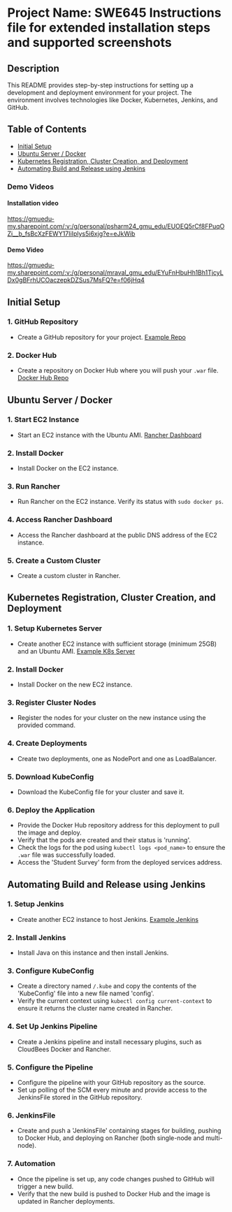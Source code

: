 # Project Name: SWE645 Instructions file for extended installation steps and supported screenshots

## Description

This README provides step-by-step instructions for setting up a development and deployment environment for your project. The environment involves technologies like Docker, Kubernetes, Jenkins, and GitHub. 

## Table of Contents

- [Initial Setup](#initial-setup)
- [Ubuntu Server / Docker](#ubuntu-server--docker)
- [Kubernetes Registration, Cluster Creation, and Deployment](#kubernetes-registration-cluster-creation-and-deployment)
- [Automating Build and Release using Jenkins](#automating-build-and-release-using-jenkins)

### Demo Videos
#### Installation video
https://gmuedu-my.sharepoint.com/:v:/g/personal/psharm24_gmu_edu/EUOEQ5rCf8FPuqOZi__b_fsBcXzFEWY17IiIplys5i6xjg?e=eJkWib

#### Demo Video
https://gmuedu-my.sharepoint.com/:v:/g/personal/mraval_gmu_edu/EYuFnHbuHh1Bh1TjcyLDx0gBFrhUCOaczepkDZSus7MsFQ?e=f06jHq4
## Initial Setup

### 1. GitHub Repository

- Create a GitHub repository for your project. [Example Repo](https://github.com/pranay-sharma793/CS-645-Assignment)

### 2. Docker Hub

- Create a repository on Docker Hub where you will push your `.war` file. [Docker Hub Repo](https://hub.docker.com/repository/docker/pranaysharma793/surveyformcd/general)

## Ubuntu Server / Docker

### 1. Start EC2 Instance

- Start an EC2 instance with the Ubuntu AMI. [Rancher Dashboard](https://ec2-34-198-210-248.compute-1.amazonaws.com/dashboard/home)

### 2. Install Docker

- Install Docker on the EC2 instance.

### 3. Run Rancher

- Run Rancher on the EC2 instance. Verify its status with `sudo docker ps`.

### 4. Access Rancher Dashboard

- Access the Rancher dashboard at the public DNS address of the EC2 instance.

### 5. Create a Custom Cluster

- Create a custom cluster in Rancher.

## Kubernetes Registration, Cluster Creation, and Deployment

### 1. Setup Kubernetes Server

- Create another EC2 instance with sufficient storage (minimum 25GB) and an Ubuntu AMI. [Example K8s Server](ec2-54-147-49-153.compute-1.amazonaws.com)

### 2. Install Docker

- Install Docker on the new EC2 instance.

### 3. Register Cluster Nodes

- Register the nodes for your cluster on the new instance using the provided command.

### 4. Create Deployments

- Create two deployments, one as NodePort and one as LoadBalancer.

### 5. Download KubeConfig

- Download the KubeConfig file for your cluster and save it.

### 6. Deploy the Application

- Provide the Docker Hub repository address for this deployment to pull the image and deploy.
- Verify that the pods are created and their status is 'running'.
- Check the logs for the pod using `kubectl logs <pod_name>` to ensure the `.war` file was successfully loaded.
- Access the 'Student Survey' form from the deployed services address.

## Automating Build and Release using Jenkins

### 1. Setup Jenkins

- Create another EC2 instance to host Jenkins. [Example Jenkins](http://ec2-54-211-13-48.compute-1.amazonaws.com:8080)

### 2. Install Jenkins

- Install Java on this instance and then install Jenkins.

### 3. Configure KubeConfig

- Create a directory named `/.kube` and copy the contents of the 'KubeConfig' file into a new file named 'config'.
- Verify the current context using `kubectl config current-context` to ensure it returns the cluster name created in Rancher.

### 4. Set Up Jenkins Pipeline

- Create a Jenkins pipeline and install necessary plugins, such as CloudBees Docker and Rancher.

### 5. Configure the Pipeline

- Configure the pipeline with your GitHub repository as the source.
- Set up polling of the SCM every minute and provide access to the JenkinsFile stored in the GitHub repository.

### 6. JenkinsFile

- Create and push a 'JenkinsFile' containing stages for building, pushing to Docker Hub, and deploying on Rancher (both single-node and multi-node).

### 7. Automation

- Once the pipeline is set up, any code changes pushed to GitHub will trigger a new build.
- Verify that the new build is pushed to Docker Hub and the image is updated in Rancher deployments.

